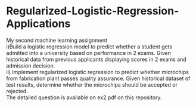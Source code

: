 # Regularized-Logistic-Regression-Applications
My second machine learning assignment</br>
i)Build a logistic regression model to predict whether a student gets admitted into a university based on performance in 2 exams. Given
historical data from previous applicants displaying scores in 2 exams and admission decision.</br>
ii) Implement regularized logistic regression to predict whether microchips from fabrication plant passes quality assurance. Given historical
dataset of test results, determine whether the microchips should be accepted or rejected.</br>
The detailed question is available on ex2.pdf on this repository.</br>
